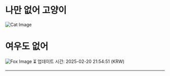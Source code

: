 
# 나만 없어 고양이

![Cat Image](https://cdn2.thecatapi.com/images/5nm.jpg)

# 여우도 없어
![Fox Image](https://randomfox.ca/images/77.jpg)
⏳ 업데이트 시간: 2025-02-20 21:54:51 (KRW)

---
